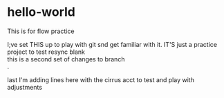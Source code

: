# hello-world
This is for flow practice

I;ve set THIS up to play with git snd get familiar with it.
IT'S just a practice project to test resync
blank  
this is a second set of changes to branch  
.


last
I'm adding lines here with the cirrus acct
to test and play with adjustments
